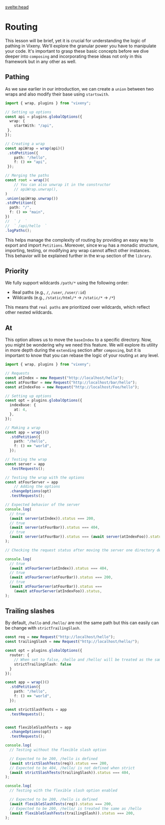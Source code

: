<script>
    import Tabs from "$lib/components/Tabs.md"
    import Bash from "$lib/components/SmallComponents/Bash.md"
    import example0 from "$lib/examples/intro_core_0.md"


    const tab0 = [
        {title: "main.ts", component: example0, details: {runtime: "main"}},
        {title: "setup.ts", component: example0, details: {runtime: "setup"}}
    ]

</script>

<svelte:head>

<title>Quick start - Vixeny</title>
<meta name="Routing" content="Putting things together" />
</svelte:head>

# Routing

This lesson will be brief, yet it is crucial for understanding the logic of pathing in Vixeny. We'll explore the granular power you have to manipulate your code. It's important to grasp these basic concepts before we dive deeper into `composing` and incorporating these ideas not only in this framework but in any other as well.

## Pathing

As we saw earlier in our introduction, we can create a `union` between two wraps and also modify their base using `startswith`.

```ts
import { wrap, plugins } from "vixeny";

// Setting up options
const api = plugins.globalOptions({
  wrap: {
    startWith: "/api",
 },
});

// Creating a wrap
const apiWrap = wrap(api)()
 .stdPetition({
    path: "/hello",
    f: () => "api",
 });

// Merging the paths
const root = wrap()(
    // You can also unwrap it in the constructor
    // apiWrap.unwrap(),
)
.union(apiWrap.unwrap())
.stdPetition({
  path: "/",
  f: () => "main",
})
//  ` /  `
//  ` /api/hello  `
.logPaths();
```

This helps manage the complexity of routing by providing an easy way to export and import `Petitions`. Moreover, since `Wrap` has a monadic structure, importing, testing, or modifying any wrap cannot affect other instances. This behavior will be explained further in the `Wrap` section of the `library`.

## Priority

We fully support wildcards `/path/*` using the following order:

- Real paths (e.g., `/`, `/user`, `/user/:id`)
- Wildcards (e.g., `/static/html/*` -> `/static/*` -> `/*`)

This means that `real paths` are prioritized over wildcards, which reflect other nested wildcards.

## At

This option allows us to move the `baseIndex` to a specific directory. Now, you might be wondering why we need this feature. We will explore its utility in more depth during the `extending` section after `composing`, but it is important to know that you can rebase the logic of your routing `at` any level.

```ts
import { wrap, plugins } from "vixeny";

// Requests
const atIndex = new Request("http://localhost/hello");
const atFourBar = new Request("http://localhost/bar/hello");
const atIndexFoo = new Request("http://localhost/Foo/hello");

// Setting up options
const opt = plugins.globalOptions({
  indexBase: {
    at: 4,
  },
});

// Making a wrap
const app = wrap()()
  .stdPetition({
    path: "/hello",
    f: () => "world",
  });

// Testing the wrap
const server = app
  .testRequests();

// Testing the wrap with the options
const atFourServer = app
    // Adding the options
  .changeOptions(opt)
  .testRequests();

// Expected behavior of the server
console.log(
  // true
  (await server(atIndex)).status === 200,
  // true
  (await server(atFourBar)).status === 404,
  // true
  (await server(atFourBar)).status === (await server(atIndexFoo)).status,
);

// Checking the request status after moving the server one directory deeper

console.log(
  // true
  (await atFourServer(atIndex)).status === 404,
  // true
  (await atFourServer(atFourBar)).status === 200,
  // true
  (await atFourServer(atFourBar)).status ===
    (await atFourServer(atIndexFoo)).status,
);
```

## Trailing slashes

By default, `/hello` and `/hello/` are not the same path but this can easily can be change with `strictTrailingSlash`.

```ts
const req = new Request("http://localhost/hello");
const trailingSlash = new Request("http://localhost/hello/");

const opt = plugins.globalOptions({
  router: {
    // When set to false, /hello and /hello/ will be treated as the same route
    strictTrailingSlash: false 
  }
});

const app = wrap()()
  .stdPetition({
    path: "/hello",
    f: () => "world",
  });

const strictSlashTests = app
  .testRequests();


const flexibleSlashTests = app
  .changeOptions(opt)
  .testRequests();

console.log(
  // Testing without the flexible slash option

  // Expected to be 200, /hello is defined
  (await strictSlashTests(req)).status === 200, 
  // Expected to be 404, /hello/ is not defined when strict
  (await strictSlashTests(trailingSlash)).status === 404, 
);

console.log(
  // Testing with the flexible slash option enabled

  // Expected to be 200, /hello is defined
  (await flexibleSlashTests(req)).status === 200, 
  // Expected to be 200, /hello/ is treated the same as /hello
  (await flexibleSlashTests(trailingSlash)).status === 200, 
);
```
